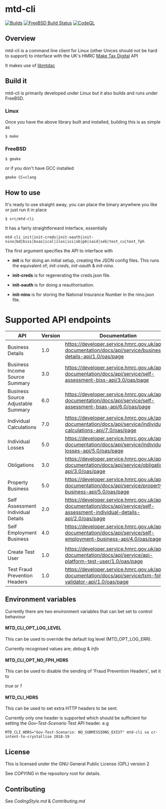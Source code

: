 # mtd-cli

[![Builds](https://github.com/ac000/mtd-cli/actions/workflows/build_tests.yaml/badge.svg)](https://github.com/ac000/mtd-cli/actions/workflows/build_tests.yaml "GitHub workflow builds")
[![FreeBSD Build Status](https://api.cirrus-ci.com/github/ac000/mtd-cli.svg)](https://cirrus-ci.com/github/ac000/mtd-cli "Cirrus FreeBSD builds")
[![CodeQL](https://github.com/ac000/mtd-cli/workflows/CodeQL/badge.svg)](https://github.com/ac000/mtd-cli/actions?query=workflow:CodeQL "Code quality workflow status")

## Overview

mtd-cli is a command line client for Linux (other Unices should not be hard to
support) to interface with the UK's HMRC
[Make Tax Digital](https://developer.service.hmrc.gov.uk/api-documentation) API

It makes use of [libmtdac](https://github.com/ac000/libmtdac)


## Build it

mtd-cli is primarily developed under Linux but it also builds and runs under
FreeBSD.

### Linux

Once you have the above library built and installed, building this is as
simple as

    $ make

### FreeBSD

    $ gmake

or if you don't have GCC installed

    gmake CC=clang


## How to use

It's ready to use straight away, you can place the binary anywhere you like
or just run it in place

    $ src/mtd-cli

It has a fairly straightforward interface, essentially

    mtd-cli init|init-creds|init-oauth|init-nino|bd|biss|bsas|ical|ilos|isi|ob|pb|said|seb|test_cu|test_fph

The first argument specifies the API to interface with

  * **init** is for doing an initial setup, creating the JSON config files.
             This runs the equivalent of; *init-creds*, *init-oauth* &
             *init-nino*.

  * **init-creds** is for regenerating the creds.json file.

  * **init-oauth** is for doing a reauthorisation.

  * **init-nino** is for storing the National Insurance Number in the nino.json file.


# Supported API endpoints

| API                                | Version | Documentation
|------------------------------------|---------|---------------|
| Business Details                   | 1.0     | <https://developer.service.hmrc.gov.uk/api-documentation/docs/api/service/business-details-api/1.0/oas/page> |
| Business Income Source Summary     | 3.0     | <https://developer.service.hmrc.gov.uk/api-documentation/docs/api/service/self-assessment-biss-api/3.0/oas/page> |
| Business Source Adjustable Summary | 6.0     | <https://developer.service.hmrc.gov.uk/api-documentation/docs/api/service/self-assessment-bsas-api/6.0/oas/page> |
| Individual Calculations            | 7.0     | <https://developer.service.hmrc.gov.uk/api-documentation/docs/api/service/individual-calculations-api/7.0/oas/page> |
| Individual Losses                  | 5.0     | <https://developer.service.hmrc.gov.uk/api-documentation/docs/api/service/individual-losses-api/5.0/oas/page> |
| Obligations                        | 3.0     | <https://developer.service.hmrc.gov.uk/api-documentation/docs/api/service/obligations-api/3.0/oas/page> |
| Property Business                  | 5.0     | <https://developer.service.hmrc.gov.uk/api-documentation/docs/api/service/property-business-api/5.0/oas/page> |
| Self Assessment Individual Details | 2.0     | <https://developer.service.hmrc.gov.uk/api-documentation/docs/api/service/self-assessment-individual-details-api/2.0/oas/page> |
| Self Employment Business           | 4.0     | <https://developer.service.hmrc.gov.uk/api-documentation/docs/api/service/self-employment-business-api/4.0/oas/page> |
|                                    |         |               |
| Create Test User                   | 1.0     | <https://developer.service.hmrc.gov.uk/api-documentation/docs/api/service/api-platform-test-user/1.0/oas/page> |
| Test Fraud Prevention Headers      | 1.0     | <https://developer.service.hmrc.gov.uk/api-documentation/docs/api/service/txm-fph-validator-api/1.0/oas/page> |


## Environment variables

Currently there are two environment variables that can bet set to control
behaviour

#### **MTD_CLI_OPT_LOG_LEVEL**

This can be used to override the default log level (MTD\_OPT\_LOG\_ERR).

Currently recognised values are; *debug* & *info*

#### **MTD_CLI_OPT_NO_FPH_HDRS**

This can be used to disable the sending of 'Fraud Prevention Headers', set it
to

*true* or *1*

#### **MTD_CLI_HDRS**

This can be used to set extra HTTP headers to be sent.

Currently only one header is supported which should be sufficient for setting
the *Gov-Test-Scenario* Test API header. e.g

    MTD_CLI_HDRS="Gov-Test-Scenario: NO_SUBMISSIONS_EXIST" mtd-cli sa cr-intent-to-crystallise 2018-19


## License

This is licensed under the GNU General Public License (GPL) version 2

See *COPYING* in the repository root for details.


## Contributing

See *CodingStyle.md* & *Contributing.md*
